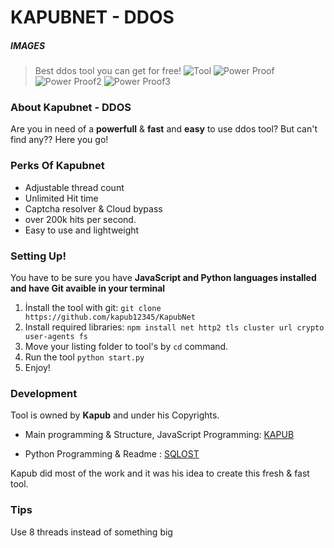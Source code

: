 # KAPUBNET - DDOS

##### IMAGES
> Best ddos tool you can get for free!
![Tool](https://cdn.discordapp.com/attachments/1142502937843748876/1170091343683518597/Screenshot_2023-11-03-23-05-03-061_com.termux.png)
![Power Proof](https://cdn.discordapp.com/attachments/1142502937843748876/1170199471443943515/IMG_20231104_101444_370.jpg?ex=65582c2f&is=6545b72f&hm=3ac30992e87491a4f55349089e322f75e443ce00c91055654ee50d6e612a3b15&)
![Power Proof2](https://media.discordapp.net/attachments/1101357441293221888/1170257261789188206/image-31.png?ex=65586201&is=6545ed01&hm=233a3fc24dc13ab14acb9bdb71f0ae584f244f88519b27636011aa2f070f6029&)
![Power Proof3](https://media.discordapp.net/attachments/1101357441293221888/1170257307620356138/image-13.png?ex=6558620c&is=6545ed0c&hm=3dcce64b23b7717f5b79d288f9c26d20a34a49aac7cc4eb11575c157996e7a67&)

### About Kapubnet - DDOS
Are you in need of a **powerfull** & **fast** and **easy** to use ddos tool?
But can't find any?? Here you go!

### Perks Of Kapubnet
- Adjustable thread count
- Unlimited Hit time
- Captcha resolver & Cloud bypass
- over 200k hits per second.
- Easy to use and lightweight

### Setting Up!

You have to be sure you have **JavaScript and Python languages installed and have Git avaible in your terminal**
1. İnstall the tool with git:
  ```git clone https://github.com/kapub12345/KapubNet```
2. Install required libraries:
   ```npm install net http2 tls cluster url crypto user-agents fs```
3. Move your listing folder to tool's by `cd` command.
4. Run the tool
   ```python start.py```
5. Enjoy!

### Development
Tool is owned by **Kapub** and under his Copyrights.

- Main programming & Structure, JavaScript Programming: [KAPUB](https://github.com/kapub12345/)

- Python Programming & Readme : [SQLOST](https://github.com/SqLoSt/)

Kapub did most of the work and it was his idea to create this fresh & fast tool.

### Tips
Use 8 threads instead of something big
